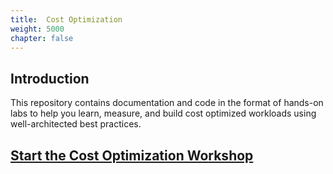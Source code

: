 ```yaml
---
title:  Cost Optimization
weight: 5000
chapter: false
---
```


## Introduction
This repository contains documentation and code in the format of hands-on labs to help you learn, measure, and build cost optimized workloads using well-architected best practices.

## [Start the Cost Optimization Workshop](https://catalog.workshops.aws/well-architected-cost-optimization/)
